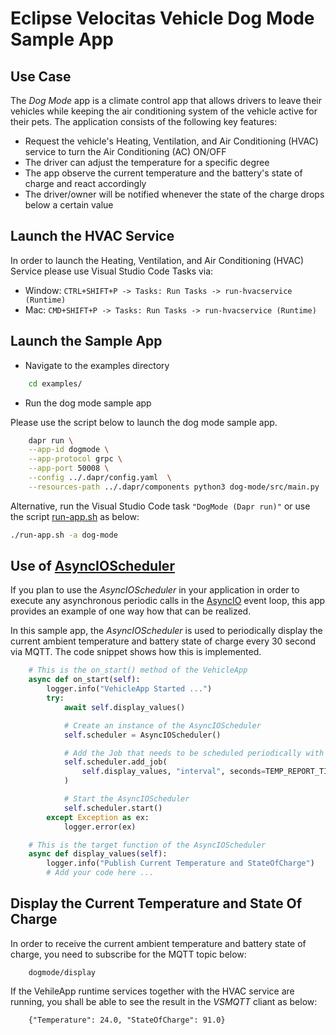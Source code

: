 # Eclipse Velocitas Vehicle Dog Mode Sample App

## Use Case

The *Dog Mode* app is a climate control app that allows drivers to leave their vehicles while keeping the air conditioning system of the vehicle active for their pets.
The application consists of  the following key features:

* Request the vehicle's Heating, Ventilation, and Air Conditioning (HVAC) service to turn the Air Conditioning (AC) ON/OFF
* The driver can adjust the temperature for a specific degree
* The app observe the current temperature and the battery's state of charge and react accordingly
* The driver/owner will be notified whenever the state of the charge drops below a certain value

## Launch the HVAC Service
In order to launch the Heating, Ventilation, and Air Conditioning (HVAC) Service please use Visual Studio Code Tasks via:
- Window: `CTRL+SHIFT+P -> Tasks: Run Tasks -> run-hvacservice (Runtime)`
- Mac: `CMD+SHIFT+P -> Tasks: Run Tasks -> run-hvacservice (Runtime)`

## Launch the Sample App
* Navigate to the examples directory
```bash
    cd examples/
```

* Run the dog mode sample app

Please use the script below to launch the dog mode sample app.

```bash
    dapr run \
    --app-id dogmode \
    --app-protocol grpc \
    --app-port 50008 \
    --config ../.dapr/config.yaml  \
    --resources-path ../.dapr/components python3 dog-mode/src/main.py
```

Alternative, run the Visual Studio Code task `"DogMode (Dapr run)"` or use the script [run-app.sh](./../run-app.sh) as below:
```bash
./run-app.sh -a dog-mode
```

## Use of [AsyncIOScheduler](https://apscheduler.readthedocs.io/en/3.x/modules/schedulers/asyncio.html)

If you plan to use the *AsyncIOScheduler* in your application in order to execute any asynchronous periodic calls in the [AsyncIO](https://docs.python.org/3/library/asyncio.html) event loop, this app provides an example of one way how that can be realized.

In this sample app, the *AsyncIOScheduler* is used to periodically display the current ambient temperature and battery state of charge every 30 second via MQTT. The code snippet shows how this is implemented.

```python
    # This is the on_start() method of the VehicleApp
    async def on_start(self):
        logger.info("VehicleApp Started ...")
        try:
            await self.display_values()

            # Create an instance of the AsyncIOScheduler
            self.scheduler = AsyncIOScheduler()

            # Add the Job that needs to be scheduled periodically with a reference to the target function.
            self.scheduler.add_job(
                self.display_values, "interval", seconds=TEMP_REPORT_TIMEOUT
            )

            # Start the AsyncIOScheduler
            self.scheduler.start()
        except Exception as ex:
            logger.error(ex)

    # This is the target function of the AsyncIOScheduler
    async def display_values(self):
        logger.info("Publish Current Temperature and StateOfCharge")
        # Add your code here ...

```

## Display the Current Temperature and State Of Charge

In order to receive the current ambient temperature and battery state of charge, you need to subscribe for the MQTT topic below:
```
    dogmode/display
```
If the VehileApp runtime services together with the HVAC service are running, you shall be able to see the result in the *VSMQTT* cliant as below:
```
    {"Temperature": 24.0, "StateOfCharge": 91.0}
```
